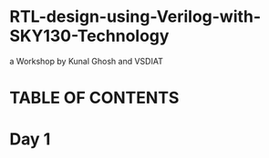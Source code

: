 # RTL-design-using-Verilog-with-SKY130-Technology
a Workshop by Kunal Ghosh and VSDIAT
# TABLE OF CONTENTS
# Day 1

